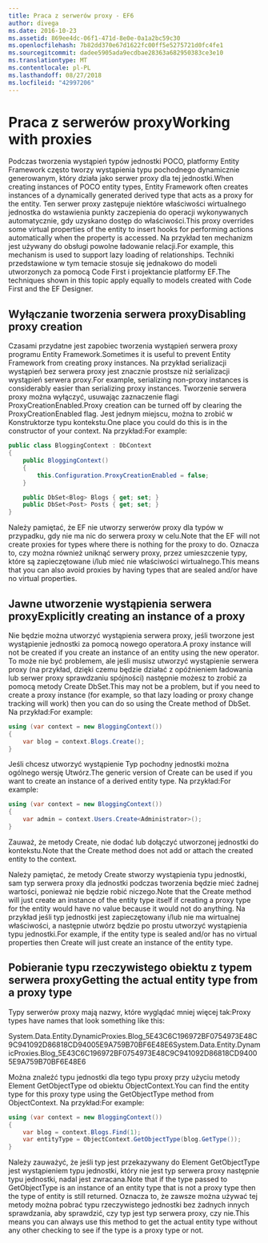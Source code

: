 ```yaml
---
title: Praca z serwerów proxy - EF6
author: divega
ms.date: 2016-10-23
ms.assetid: 869ee4dc-06f1-471d-8e0e-0a1a2bc59c30
ms.openlocfilehash: 7b82dd370e67d1622fc00ff5e5275721d0fc4fe1
ms.sourcegitcommit: dadee5905ada9ecdbae28363a682950383ce3e10
ms.translationtype: MT
ms.contentlocale: pl-PL
ms.lasthandoff: 08/27/2018
ms.locfileid: "42997206"
---
```

# <a name="working-with-proxies"></a><span data-ttu-id="d60e4-102">Praca z serwerów proxy</span><span class="sxs-lookup"><span data-stu-id="d60e4-102">Working with proxies</span></span>
<span data-ttu-id="d60e4-103">Podczas tworzenia wystąpień typów jednostki POCO, platformy Entity Framework często tworzy wystąpienia typu pochodnego dynamicznie generowanym, który działa jako serwer proxy dla tej jednostki.</span><span class="sxs-lookup"><span data-stu-id="d60e4-103">When creating instances of POCO entity types, Entity Framework often creates instances of a dynamically generated derived type that acts as a proxy for the entity.</span></span> <span data-ttu-id="d60e4-104">Ten serwer proxy zastępuje niektóre właściwości wirtualnego jednostka do wstawienia punkty zaczepienia do operacji wykonywanych automatycznie, gdy uzyskano dostęp do właściwości.</span><span class="sxs-lookup"><span data-stu-id="d60e4-104">This proxy overrides some virtual properties of the entity to insert hooks for performing actions automatically when the property is accessed.</span></span> <span data-ttu-id="d60e4-105">Na przykład ten mechanizm jest używany do obsługi powolne ładowanie relacji.</span><span class="sxs-lookup"><span data-stu-id="d60e4-105">For example, this mechanism is used to support lazy loading of relationships.</span></span> <span data-ttu-id="d60e4-106">Techniki przedstawione w tym temacie stosuje się jednakowo do modeli utworzonych za pomocą Code First i projektancie platformy EF.</span><span class="sxs-lookup"><span data-stu-id="d60e4-106">The techniques shown in this topic apply equally to models created with Code First and the EF Designer.</span></span>  

## <a name="disabling-proxy-creation"></a><span data-ttu-id="d60e4-107">Wyłączanie tworzenia serwera proxy</span><span class="sxs-lookup"><span data-stu-id="d60e4-107">Disabling proxy creation</span></span>  

<span data-ttu-id="d60e4-108">Czasami przydatne jest zapobiec tworzenia wystąpień serwera proxy programu Entity Framework.</span><span class="sxs-lookup"><span data-stu-id="d60e4-108">Sometimes it is useful to prevent Entity Framework from creating proxy instances.</span></span> <span data-ttu-id="d60e4-109">Na przykład serializacji wystąpień bez serwera proxy jest znacznie prostsze niż serializacji wystąpień serwera proxy.</span><span class="sxs-lookup"><span data-stu-id="d60e4-109">For example, serializing non-proxy instances is considerably easier than serializing proxy instances.</span></span> <span data-ttu-id="d60e4-110">Tworzenie serwera proxy można wyłączyć, usuwając zaznaczenie flagi ProxyCreationEnabled.</span><span class="sxs-lookup"><span data-stu-id="d60e4-110">Proxy creation can be turned off by clearing the ProxyCreationEnabled flag.</span></span> <span data-ttu-id="d60e4-111">Jest jednym miejscu, można to zrobić w Konstruktorze typu kontekstu.</span><span class="sxs-lookup"><span data-stu-id="d60e4-111">One place you could do this is in the constructor of your context.</span></span> <span data-ttu-id="d60e4-112">Na przykład:</span><span class="sxs-lookup"><span data-stu-id="d60e4-112">For example:</span></span>  

``` csharp
public class BloggingContext : DbContext
{
    public BloggingContext()
    {
        this.Configuration.ProxyCreationEnabled = false;
    }  

    public DbSet<Blog> Blogs { get; set; }
    public DbSet<Post> Posts { get; set; }
}
```  

<span data-ttu-id="d60e4-113">Należy pamiętać, że EF nie utworzy serwerów proxy dla typów w przypadku, gdy nie ma nic do serwera proxy w celu.</span><span class="sxs-lookup"><span data-stu-id="d60e4-113">Note that the EF will not create proxies for types where there is nothing for the proxy to do.</span></span> <span data-ttu-id="d60e4-114">Oznacza to, czy można również uniknąć serwery proxy, przez umieszczenie typy, które są zapieczętowane i/lub mieć nie właściwości wirtualnego.</span><span class="sxs-lookup"><span data-stu-id="d60e4-114">This means that you can also avoid proxies by having types that are sealed and/or have no virtual properties.</span></span>  

## <a name="explicitly-creating-an-instance-of-a-proxy"></a><span data-ttu-id="d60e4-115">Jawne utworzenie wystąpienia serwera proxy</span><span class="sxs-lookup"><span data-stu-id="d60e4-115">Explicitly creating an instance of a proxy</span></span>  

<span data-ttu-id="d60e4-116">Nie będzie można utworzyć wystąpienia serwera proxy, jeśli tworzone jest wystąpienie jednostki za pomocą nowego operatora.</span><span class="sxs-lookup"><span data-stu-id="d60e4-116">A proxy instance will not be created if you create an instance of an entity using the new operator.</span></span> <span data-ttu-id="d60e4-117">To może nie być problemem, ale jeśli musisz utworzyć wystąpienie serwera proxy (na przykład, dzięki czemu będzie działać z opóźnieniem ładowania lub serwer proxy sprawdzaniu spójności) następnie możesz to zrobić za pomocą metody Create DbSet.</span><span class="sxs-lookup"><span data-stu-id="d60e4-117">This may not be a problem, but if you need to create a proxy instance (for example, so that lazy loading or proxy change tracking will work) then you can do so using the Create method of DbSet.</span></span> <span data-ttu-id="d60e4-118">Na przykład:</span><span class="sxs-lookup"><span data-stu-id="d60e4-118">For example:</span></span>  

``` csharp
using (var context = new BloggingContext())
{
    var blog = context.Blogs.Create();
}
```  

<span data-ttu-id="d60e4-119">Jeśli chcesz utworzyć wystąpienie Typ pochodny jednostki można ogólnego wersję Utwórz.</span><span class="sxs-lookup"><span data-stu-id="d60e4-119">The generic version of Create can be used if you want to create an instance of a derived entity type.</span></span> <span data-ttu-id="d60e4-120">Na przykład:</span><span class="sxs-lookup"><span data-stu-id="d60e4-120">For example:</span></span>  

``` csharp
using (var context = new BloggingContext())
{
    var admin = context.Users.Create<Administrator>();
}
```  

<span data-ttu-id="d60e4-121">Zauważ, że metody Create, nie dodać lub dołączyć utworzonej jednostki do kontekstu.</span><span class="sxs-lookup"><span data-stu-id="d60e4-121">Note that the Create method does not add or attach the created entity to the context.</span></span>  

<span data-ttu-id="d60e4-122">Należy pamiętać, że metody Create stworzy wystąpienia typu jednostki, sam typ serwera proxy dla jednostki podczas tworzenia będzie mieć żadnej wartości, ponieważ nie będzie robić niczego.</span><span class="sxs-lookup"><span data-stu-id="d60e4-122">Note that the Create method will just create an instance of the entity type itself if creating a proxy type for the entity would have no value because it would not do anything.</span></span> <span data-ttu-id="d60e4-123">Na przykład jeśli typ jednostki jest zapieczętowany i/lub nie ma wirtualnej właściwości, a następnie utwórz będzie po prostu utworzyć wystąpienia typu jednostki.</span><span class="sxs-lookup"><span data-stu-id="d60e4-123">For example, if the entity type is sealed and/or has no virtual properties then Create will just create an instance of the entity type.</span></span>  

## <a name="getting-the-actual-entity-type-from-a-proxy-type"></a><span data-ttu-id="d60e4-124">Pobieranie typu rzeczywistego obiektu z typem serwera proxy</span><span class="sxs-lookup"><span data-stu-id="d60e4-124">Getting the actual entity type from a proxy type</span></span>  

<span data-ttu-id="d60e4-125">Typy serwerów proxy mają nazwy, które wyglądać mniej więcej tak:</span><span class="sxs-lookup"><span data-stu-id="d60e4-125">Proxy types have names that look something like this:</span></span>  

<span data-ttu-id="d60e4-126">System.Data.Entity.DynamicProxies.Blog_5E43C6C196972BF0754973E48C9C941092D86818CD94005E9A759B70BF6E48E6</span><span class="sxs-lookup"><span data-stu-id="d60e4-126">System.Data.Entity.DynamicProxies.Blog_5E43C6C196972BF0754973E48C9C941092D86818CD94005E9A759B70BF6E48E6</span></span>  

<span data-ttu-id="d60e4-127">Można znaleźć typu jednostki dla tego typu proxy przy użyciu metody Element GetObjectType od obiektu ObjectContext.</span><span class="sxs-lookup"><span data-stu-id="d60e4-127">You can find the entity type for this proxy type using the GetObjectType method from ObjectContext.</span></span> <span data-ttu-id="d60e4-128">Na przykład:</span><span class="sxs-lookup"><span data-stu-id="d60e4-128">For example:</span></span>  

``` csharp
using (var context = new BloggingContext())
{
    var blog = context.Blogs.Find(1);
    var entityType = ObjectContext.GetObjectType(blog.GetType());
}
```  

<span data-ttu-id="d60e4-129">Należy zauważyć, że jeśli typ jest przekazywany do Element GetObjectType jest wystąpieniem typu jednostki, który nie jest typ serwera proxy następnie typu jednostki, nadal jest zwracana.</span><span class="sxs-lookup"><span data-stu-id="d60e4-129">Note that if the type passed to GetObjectType is an instance of an entity type that is not a proxy type then the type of entity is still returned.</span></span> <span data-ttu-id="d60e4-130">Oznacza to, że zawsze można używać tej metody można pobrać typu rzeczywistego jednostki bez żadnych innych sprawdzania, aby sprawdzić, czy typ jest typ serwera proxy, czy nie.</span><span class="sxs-lookup"><span data-stu-id="d60e4-130">This means you can always use this method to get the actual entity type without any other checking to see if the type is a proxy type or not.</span></span>  
